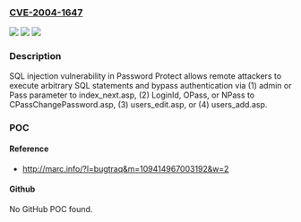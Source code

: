 ### [CVE-2004-1647](https://cve.mitre.org/cgi-bin/cvename.cgi?name=CVE-2004-1647)
![](https://img.shields.io/static/v1?label=Product&message=n%2Fa&color=blue)
![](https://img.shields.io/static/v1?label=Version&message=n%2Fa&color=blue)
![](https://img.shields.io/static/v1?label=Vulnerability&message=n%2Fa&color=brighgreen)

### Description

SQL injection vulnerability in Password Protect allows remote attackers to execute arbitrary SQL statements and bypass authentication via (1) admin or Pass parameter to index_next.asp, (2) LoginId, OPass, or NPass to CPassChangePassword.asp, (3) users_edit.asp, or (4) users_add.asp.

### POC

#### Reference
- http://marc.info/?l=bugtraq&m=109414967003192&w=2

#### Github
No GitHub POC found.

